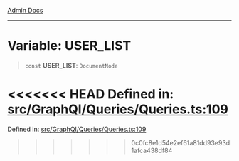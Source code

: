 [Admin Docs](/)

***

# Variable: USER\_LIST

> `const` **USER\_LIST**: `DocumentNode`

<<<<<<< HEAD
Defined in: [src/GraphQl/Queries/Queries.ts:109](https://github.com/abhassen44/talawa-admin/blob/285f7384c3d26b5028a286d84f89b85120d130a2/src/GraphQl/Queries/Queries.ts#L109)
=======
Defined in: [src/GraphQl/Queries/Queries.ts:109](https://github.com/PalisadoesFoundation/talawa-admin/blob/main/src/GraphQl/Queries/Queries.ts#L109)
>>>>>>> 0c0fc8e1d54e2ef61a81dd93e93d1afca438df84
